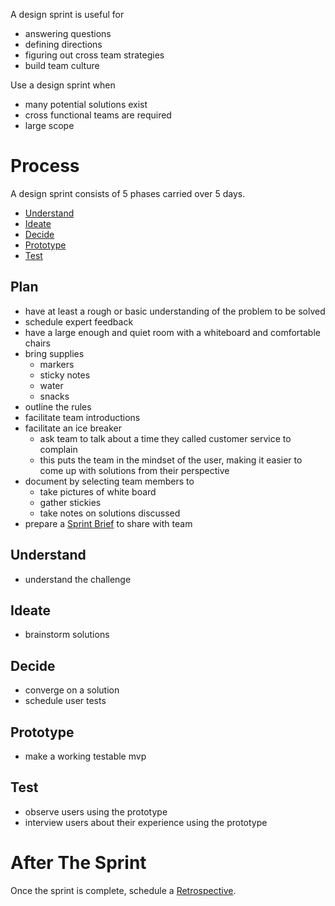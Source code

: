 A design sprint is useful for

- answering questions
- defining directions
- figuring out cross team strategies
- build team culture

Use a design sprint when

- many potential solutions exist
- cross functional teams are required
- large scope
# Process

A design sprint consists of 5 phases carried over 5 days.

- [Understand](##Understand)
- [Ideate](##Ideate)
- [Decide](##Decide)
- [Prototype](##Prototype)
- [Test](##Test)

## Plan

- have at least a rough or basic understanding of the problem to be solved
- schedule expert feedback
- have a large enough and quiet room with a whiteboard and comfortable chairs
- bring supplies
	- markers
	- sticky notes
	- water
	- snacks
- outline the rules
- facilitate team introductions
- facilitate an ice breaker
	- ask team to talk about a time they called customer service to complain
	- this puts the team in the mindset of the user, making it easier to come up with solutions from their perspective
- document by selecting team members to
	- take pictures of white board
	- gather stickies
	- take notes on solutions discussed
- prepare a [Sprint Brief](Tooling/Sprint%20Brief.md) to share with team

## Understand

- understand the challenge
## Ideate

- brainstorm solutions
## Decide

- converge on a solution
- schedule user tests
## Prototype

- make a working testable mvp
## Test

- observe users using the prototype
- interview users about their experience using the prototype

# After The Sprint

Once the sprint is complete, schedule a [Retrospective](Tooling/Retrospective.md).
